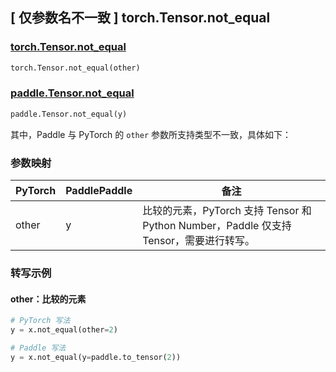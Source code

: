 ## [ 仅参数名不一致 ] torch.Tensor.not_equal
### [torch.Tensor.not_equal](https://pytorch.org/docs/1.13/generated/torch.Tensor.not_equal.html)

```python
torch.Tensor.not_equal(other)
```

### [paddle.Tensor.not_equal](https://www.paddlepaddle.org.cn/documentation/docs/zh/api/paddle/Tensor_cn.html#not-equal-y-name-none)

```python
paddle.Tensor.not_equal(y)
```

其中，Paddle 与 PyTorch 的 `other` 参数所支持类型不一致，具体如下：

### 参数映射
| PyTorch       | PaddlePaddle | 备注                                             |
| ------------- | ------------ | ----------------------------------------------- |
| other         | y            | 比较的元素，PyTorch 支持 Tensor 和 Python Number，Paddle 仅支持 Tensor，需要进行转写。                       |

### 转写示例
#### other：比较的元素
```python
# PyTorch 写法
y = x.not_equal(other=2)

# Paddle 写法
y = x.not_equal(y=paddle.to_tensor(2))
```
